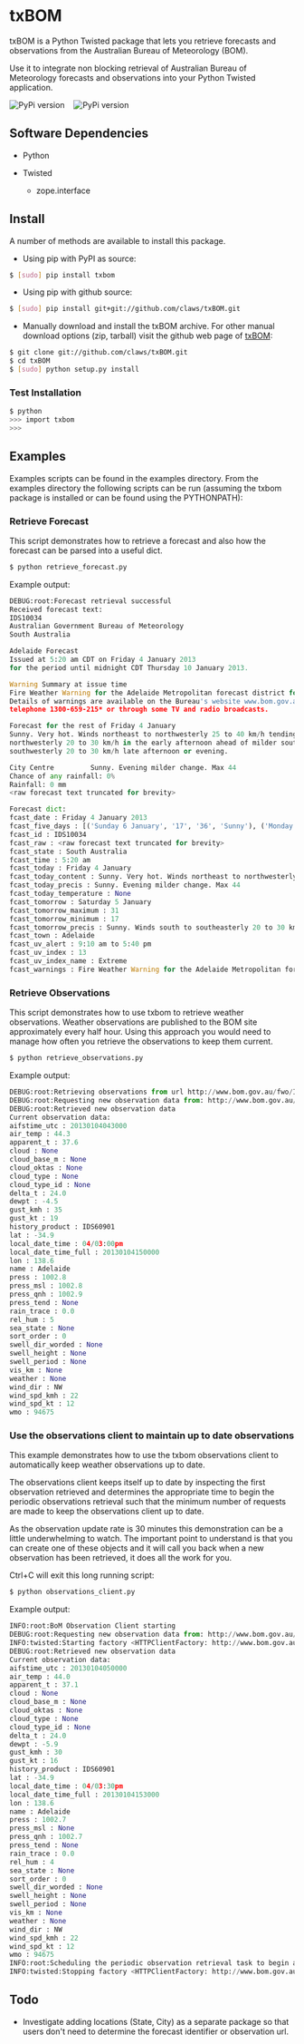 # txBOM

txBOM is a Python Twisted package that lets you retrieve forecasts and observations from the Australian Bureau of Meteorology (BOM).

Use it to integrate non blocking retrieval of Australian Bureau of Meteorology forecasts and observations into your Python Twisted application.

![PyPi version](https://pypip.in/v/txbom/badge.png) &nbsp;&nbsp; ![PyPi version](https://pypip.in/d/txbom/badge.png)

## Software Dependencies

* Python
* Twisted

  - zope.interface


## Install

A number of methods are available to install this package.

* Using pip with PyPI as source:

```bash
$ [sudo] pip install txbom
```

* Using pip with github source:

```bash
$ [sudo] pip install git+git://github.com/claws/txBOM.git
```

* Manually download and install the txBOM archive. For other manual download options (zip, tarball) visit the github web page of [txBOM](https://github.com/claws/txBOM):

```bash
$ git clone git://github.com/claws/txBOM.git
$ cd txBOM
$ [sudo] python setup.py install
```

### Test Installation

```bash
$ python
>>> import txbom
>>>
```

## Examples

Examples scripts can be found in the examples directory. From the examples directory the following scripts can be run (assuming the txbom package is installed or can be found using the PYTHONPATH):

### Retrieve Forecast
This script demonstrates how to retrieve a forecast and also how the forecast can be parsed into a useful dict.

```bash
$ python retrieve_forecast.py
```

Example output:
```python
DEBUG:root:Forecast retrieval successful
Received forecast text:
IDS10034
Australian Government Bureau of Meteorology
South Australia

Adelaide Forecast
Issued at 5:20 am CDT on Friday 4 January 2013
for the period until midnight CDT Thursday 10 January 2013.

Warning Summary at issue time
Fire Weather Warning for the Adelaide Metropolitan forecast district for Friday.
Details of warnings are available on the Bureau's website www.bom.gov.au, by
telephone 1300-659-215* or through some TV and radio broadcasts.

Forecast for the rest of Friday 4 January
Sunny. Very hot. Winds northeast to northwesterly 25 to 40 km/h tending west to
northwesterly 20 to 30 km/h in the early afternoon ahead of milder south to
southwesterly 20 to 30 km/h late afternoon or evening.

City Centre         Sunny. Evening milder change. Max 44  
Chance of any rainfall: 0%            
Rainfall: 0 mm                
<raw forecast text truncated for brevity>

Forecast dict:
fcast_date : Friday 4 January 2013
fcast_five_days : [('Sunday 6 January', '17', '36', 'Sunny'), ('Monday 7 January', '22', '41', 'Sunny'), ('Tuesday 8 January', '22', '38', 'Sunny'), ('Wednesday 9 January', '18', '37', 'Mostly sunny'), ('Thursday 10 January', '18', '36', 'Sunny')]
fcast_id : IDS10034
fcast_raw : <raw forecast text truncated for brevity>
fcast_state : South Australia
fcast_time : 5:20 am
fcast_today : Friday 4 January
fcast_today_content : Sunny. Very hot. Winds northeast to northwesterly 25 to 40 kilometers per hour tending west to northwesterly 20 to 30 kilometers per hour in the early afternoon ahead of milder south to southwesterly 20 to 30 kilometers per hour late afternoon or evening.
fcast_today_precis : Sunny. Evening milder change. Max 44
fcast_today_temperature : None
fcast_tomorrow : Saturday 5 January
fcast_tomorrow_maximum : 31
fcast_tomorrow_minimum : 17
fcast_tomorrow_precis : Sunny. Winds south to southeasterly 20 to 30 km/h, reaching 40 km/h about the
fcast_town : Adelaide
fcast_uv_alert : 9:10 am to 5:40 pm
fcast_uv_index : 13
fcast_uv_index_name : Extreme
fcast_warnings : Fire Weather Warning for the Adelaide Metropolitan forecast district for Friday.
```

### Retrieve Observations
This script demonstrates how to use txbom to retrieve weather observations. Weather observations are published to the BOM site approximately every half hour. Using this approach you would need to manage how often you retrieve the observations to keep them current.

```bash
$ python retrieve_observations.py
```

Example output:
```python
DEBUG:root:Retrieving observations from url http://www.bom.gov.au/fwo/IDS60901/IDS60901.94675.json
DEBUG:root:Requesting new observation data from: http://www.bom.gov.au/fwo/IDS60901/IDS60901.94675.json
DEBUG:root:Retrieved new observation data
Current observation data:
aifstime_utc : 20130104043000
air_temp : 44.3
apparent_t : 37.6
cloud : None
cloud_base_m : None
cloud_oktas : None
cloud_type : None
cloud_type_id : None
delta_t : 24.0
dewpt : -4.5
gust_kmh : 35
gust_kt : 19
history_product : IDS60901
lat : -34.9
local_date_time : 04/03:00pm
local_date_time_full : 20130104150000
lon : 138.6
name : Adelaide
press : 1002.8
press_msl : 1002.8
press_qnh : 1002.9
press_tend : None
rain_trace : 0.0
rel_hum : 5
sea_state : None
sort_order : 0
swell_dir_worded : None
swell_height : None
swell_period : None
vis_km : None
weather : None
wind_dir : NW
wind_spd_kmh : 22
wind_spd_kt : 12
wmo : 94675
```

### Use the observations client to maintain up to date observations

This example demonstrates how to use the txbom observations client to automatically keep weather observations up to date.

The observations client keeps itself up to date by inspecting the first observation retrieved and determines the appropriate time to begin the periodic observations retrieval such that the minimum number of requests are made to keep the observations client up to date.

As the observation update rate is 30 minutes this demonstration can be a little underwhelming to watch. The important point to understand is that you can create one of these objects and it will call you back when a new observation has been retrieved, it does all the work for you.

Ctrl+C will exit this long running script:
```bash
$ python observations_client.py
```

Example output:
```python
INFO:root:BoM Observation Client starting
DEBUG:root:Requesting new observation data from: http://www.bom.gov.au/fwo/IDS60901/IDS60901.94675.json
INFO:twisted:Starting factory <HTTPClientFactory: http://www.bom.gov.au/fwo/IDS60901/IDS60901.94675.json>
DEBUG:root:Retrieved new observation data
Current observation data:
aifstime_utc : 20130104050000
air_temp : 44.0
apparent_t : 37.1
cloud : None
cloud_base_m : None
cloud_oktas : None
cloud_type : None
cloud_type_id : None
delta_t : 24.0
dewpt : -5.9
gust_kmh : 30
gust_kt : 16
history_product : IDS60901
lat : -34.9
local_date_time : 04/03:30pm
local_date_time_full : 20130104153000
lon : 138.6
name : Adelaide
press : 1002.7
press_msl : None
press_qnh : 1002.7
press_tend : None
rain_trace : 0.0
rel_hum : 4
sea_state : None
sort_order : 0
swell_dir_worded : None
swell_height : None
swell_period : None
vis_km : None
weather : None
wind_dir : NW
wind_spd_kmh : 22
wind_spd_kt : 12
wmo : 94675
INFO:root:Scheduling the periodic observation retrieval task to begin after delay of: 0:08:58.307281
INFO:twisted:Stopping factory <HTTPClientFactory: http://www.bom.gov.au/fwo/IDS60901/IDS60901.94675.json>
```

## Todo

* Investigate adding locations (State, City) as a separate package so that users don't need to determine the forecast identifier or observation url.


